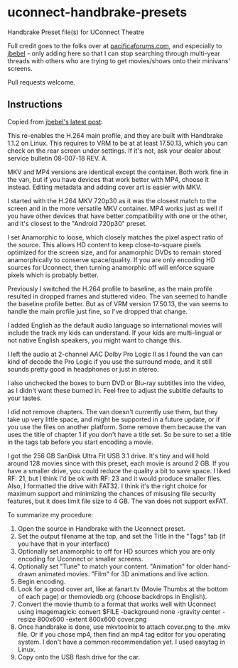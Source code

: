 # uconnect-handbrake-presets
Handbrake Preset file(s) for UConnect Theatre

Full credit goes to the folks over at [pacificaforums.com](https://www.pacificaforums.com/threads/uconnect-movies-via-usb-what-format.11914/), and especially to [jbebel](https://www.pacificaforums.com/members/jbebel.43290/) - only adding here so that I can stop searching through multi-year threads with others who are trying to get movies/shows onto their minivans' screens.

Pull requests welcome.

## Instructions

Copied from [jbebel's latest post](https://www.pacificaforums.com/threads/uconnect-movies-via-usb-what-format.11914/post-529745):

This re-enables the H.264 main profile, and they are built with Handbrake 1.1.2 on Linux. This requires to VRM to be at at least 17.50.13, which you can check on the rear screen under settings. If it's not, ask your dealer about service bulletin 08-007-18 REV. A.

MKV and MP4 versions are identical except the container. Both work fine in the van, but if you have devices that work better with MP4, choose it instead. Editing metadata and adding cover art is easier with MKV.

I started with the H.264 MKV 720p30 as it was the closest match to the screen and in the more versatile MKV container. MP4 works just as well if you have other devices that have better compatibility with one or the other, and it's closest to the "Android 720p30" preset.

I set Anamorphic to loose, which closely matches the pixel aspect ratio of the source. This allows HD content to keep close-to-square pixels optimized for the screen size, and for anamorphic DVDs to remain stored anamorphically to conserve space/quality. If you are only encoding HD sources for Uconnect, then turning anamorphic off will enforce square pixels which is probably better.

Previously I switched the H.264 profile to baseline, as the main profile resulted in dropped frames and stuttered video. The van seemed to handle the baseline profile better. But as of VRM version 17.50.13, the van seems to handle the main profile just fine, so I've dropped that change.

I added English as the default audio language so international movies will include the track my kids can understand. If your kids are multi-lingual or not native English speakers, you might want to change this.

I left the audio at 2-channel AAC Dolby Pro Logic II as I found the van can kind of decode the Pro Logic if you use the surround mode, and it still sounds pretty good in headphones or just in stereo.

I also unchecked the boxes to burn DVD or Blu-ray subtitles into the video, as I didn't want these burned in. Feel free to adjust the subtitle defaults to your tastes.

I did not remove chapters. The van doesn't currently use them, but they take up very little space, and might be supported in a future update, or if you use the files on another platform. Some remove them because the van uses the title of chapter 1 if you don't have a title set. So be sure to set a title in the tags tab before you start encoding a movie.

I got the 256 GB SanDisk Ultra Fit USB 3.1 drive. It's tiny and will hold around 128 movies since with this preset, each movie is around 2 GB. If you have a smaller drive, you could reduce the quality a bit to save space. I liked RF: 21, but I think I'd be ok with RF: 23 and it would produce smaller files. Also, I formatted the drive with FAT32. I think it's the right choice for maximum support and minimizing the chances of misusing file security features, but it does limit file size to 4 GB. The van does not support exFAT.

To summarize my procedure:

1. Open the source in Handbrake with the Uconnect preset.
2. Set the output filename at the top, and set the Title in the "Tags" tab (if you have that in your interface)
3. Optionally set anamorphic to off for HD sources which you are only encoding for Uconnect or smaller screens.
4. Optionally set "Tune" to match your content. "Animation" for older hand-drawn animated movies. "Film" for 3D animations and live action.
5. Begin encoding.
6. Look for a good cover art, like at fanart.tv (Movie Thumbs at the bottom of each page) or themoviedb.org (choose backdrops in English).
7. Convert the movie thumb to a format that works well with Uconnect using imagemagick:
convert $FILE -background none -gravity center -resize 800x600 -extent 800x600 cover.png
8. Once handbrake is done, use mkvtoolnix to attach cover.png to the .mkv file. Or if you chose mp4, then find an mp4 tag editor for you operating system. I don't have a common recommendation yet. I used easytag in Linux.
9. Copy onto the USB flash drive for the car.
